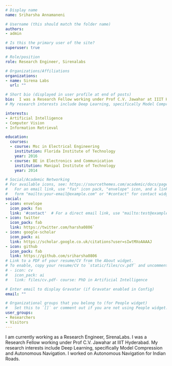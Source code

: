 ```yaml
---
# Display name
name: Sriharsha Annamaneni

# Username (this should match the folder name)
authors:
- admin

# Is this the primary user of the site?
superuser: true

# Role/position
role: Research Engineer, Sirenalabs

# Organizations/Affiliations
organizations:
- name: Sirena Labs
  url: ""

# Short bio (displayed in user profile at end of posts)
bio:  I was a Research Fellow working under Prof C.V. Jawahar at IIIT Hyderabad.
# My research interests include Deep Learning, specifically Model Compression and Autonomous Navigation. I worked on Autonomous Navigation for Indian Roads.

interests:
- Artificial Intelligence
- Computer Vision
- Information Retrieval

education:
  courses:
  - course: Msc in Electrical Engineering
    institution: Florida Institute of Technology
    year: 2016
  - course: BE in Electronics and Communication
    institution: Manipal Institute of Technology
    year: 2014

# Social/Academic Networking
# For available icons, see: https://sourcethemes.com/academic/docs/page-builder/#icons
#   For an email link, use "fas" icon pack, "envelope" icon, and a link in the
#   form "mailto:your-email@example.com" or "#contact" for contact widget.
social:
- icon: envelope
  icon_pack: fas
  link: '#contact'  # For a direct email link, use "mailto:test@example.org".
- icon: twitter
  icon_pack: fab
  link: https://twitter.com/harsha0806`
- icon: google-scholar
  icon_pack: ai
  link: https://scholar.google.co.uk/citations?user=sIwtMXoAAAAJ
- icon: github
  icon_pack: fab
  link: https://github.com/sriharsha0806
# Link to a PDF of your resume/CV from the About widget.
# To enable, copy your resume/CV to `static/files/cv.pdf` and uncomment the lines below.
# - icon: cv
#   icon_pack: ai
#   link: files/cv.pdf- course: PhD in Artificial Intelligence

# Enter email to display Gravatar (if Gravatar enabled in Config)
email: ""

# Organizational groups that you belong to (for People widget)
#   Set this to `[]` or comment out if you are not using People widget.
user_groups:
- Researchers
- Visitors
---
```


I am currently working as a Research Engineer, SirenaLabs. I was a Research Fellow working under Prof C.V. Jawahar at IIIT Hyderabad. My research interests include Deep Learning, specifically Model Compression and Autonomous Navigation. I worked on Autonomous Navigation for Indian Roads.
